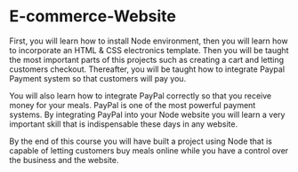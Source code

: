 # E-commerce-Website
First, you will learn how to install Node environment, then you will learn how to incorporate an HTML & CSS electronics template. Then you will be taught the most important parts of this projects such as creating a cart and letting customers checkout. Thereafter, you will be taught how to integrate Paypal Payment system so that customers will pay you.


You will also learn how to integrate PayPal correctly so that you receive money for your meals. PayPal is one of the most powerful payment systems. By integrating PayPal into your Node website you will learn a very important skill that is indispensable these days in any website.

By the end of this course you will have built a project using Node that is capable of letting customers buy meals online while you have a control over the business and the website.
